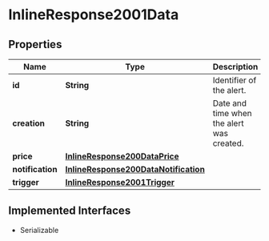 

# InlineResponse2001Data


## Properties

Name | Type | Description | Notes
------------ | ------------- | ------------- | -------------
**id** | **String** | Identifier of the alert. |  [optional]
**creation** | **String** | Date and time when the alert was created. |  [optional]
**price** | [**InlineResponse200DataPrice**](InlineResponse200DataPrice.md) |  |  [optional]
**notification** | [**InlineResponse200DataNotification**](InlineResponse200DataNotification.md) |  |  [optional]
**trigger** | [**InlineResponse2001Trigger**](InlineResponse2001Trigger.md) |  |  [optional]


## Implemented Interfaces

* Serializable


